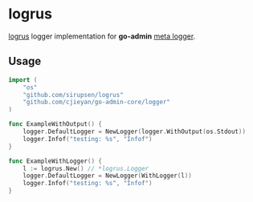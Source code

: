 # logrus

[logrus](https://github.com/sirupsen/logrus) logger implementation for __go-admin__ [meta logger](https://github.com/go-admin-team/go-admin-core/tree/master/logger).

## Usage

```go
import (
	"os"
	"github.com/sirupsen/logrus"
	"github.com/cjieyan/go-admin-core/logger"
)

func ExampleWithOutput() {
	logger.DefaultLogger = NewLogger(logger.WithOutput(os.Stdout))
	logger.Infof("testing: %s", "Infof")
}

func ExampleWithLogger() {
	l := logrus.New() // *logrus.Logger
	logger.DefaultLogger = NewLogger(WithLogger(l))
	logger.Infof("testing: %s", "Infof")
}
```

